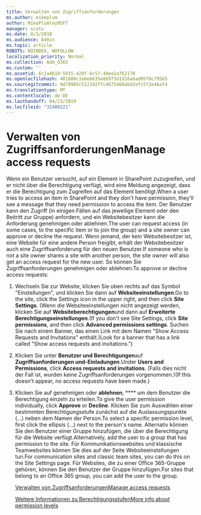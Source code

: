 ```yaml
---
title: Verwalten von Zugriffsanforderungen
ms.author: mikeplum
author: MikePlumleyMSFT
manager: scotv
ms.date: 8/3/2018
ms.audience: Admin
ms.topic: article
ROBOTS: NOINDEX, NOFOLLOW
localization_priority: Normal
ms.collection: Adm_O365
ms.custom: ''
ms.assetid: 6c1a4b19-5915-428f-bc57-40ee2af62178
ms.openlocfilehash: 401600c1e6eb635e8b973d1d16a6ad05f0c795b5
ms.sourcegitcommit: 9d78905c512192ffc4675468abd2efc5f2e4baf4
ms.translationtype: MT
ms.contentlocale: de-DE
ms.lasthandoff: 04/23/2019
ms.locfileid: "32409221"
---
```

# <a name="manage-access-requests"></a><span data-ttu-id="5df3c-102">Verwalten von Zugriffsanforderungen</span><span class="sxs-lookup"><span data-stu-id="5df3c-102">Manage access requests</span></span>

<span data-ttu-id="5df3c-103">Wenn ein Benutzer versucht, auf ein Element in SharePoint zuzugreifen, und er nicht über die Berechtigung verfügt, wird eine Meldung angezeigt, dass er die Berechtigung zum Zugreifen auf das Element benötigt.</span><span class="sxs-lookup"><span data-stu-id="5df3c-103">When a user tries to access an item in SharePoint and they don't have permission, they'll see a message that they need permission to access the item.</span></span> <span data-ttu-id="5df3c-104">Der Benutzer kann den Zugriff (in einigen Fällen auf das jeweilige Element oder den Beitritt zur Gruppe) anfordern, und ein Websitebesitzer kann die Anforderung genehmigen oder ablehnen.</span><span class="sxs-lookup"><span data-stu-id="5df3c-104">The user can request access (in some cases, to the specific item or to join the group) and a site owner can approve or decline the request.</span></span> <span data-ttu-id="5df3c-105">Wenn jemand, der kein Websitebesitzer ist, eine Website für eine andere Person freigibt, erhält der Websitebesitzer auch eine Zugriffsanforderung für den neuen Benutzer.</span><span class="sxs-lookup"><span data-stu-id="5df3c-105">If someone who is not a site owner shares a site with another person, the site owner will also get an access request for the new user.</span></span> <span data-ttu-id="5df3c-106">So können Sie Zugriffsanforderungen genehmigen oder ablehnen:</span><span class="sxs-lookup"><span data-stu-id="5df3c-106">To approve or decline access requests:</span></span>
  
1. <span data-ttu-id="5df3c-107">Wechseln Sie zur Website, klicken Sie oben rechts auf das Symbol "Einstellungen", und klicken Sie dann auf **Websiteeinstellungen**.</span><span class="sxs-lookup"><span data-stu-id="5df3c-107">Go to the site, click the Settings icon in the upper right, and then click **Site Settings**.</span></span> <span data-ttu-id="5df3c-108">(Wenn die Websiteeinstellungen nicht angezeigt werden, klicken Sie auf **Websiteberechtigungen**und dann auf **Erweiterte Berechtigungseinstellungen**.</span><span class="sxs-lookup"><span data-stu-id="5df3c-108">(If you don't see Site Settings, click **Site permissions**, and then click **Advanced permissions settings**.</span></span> <span data-ttu-id="5df3c-109">Suchen Sie nach einem Banner, das einen Link mit dem Namen "Show Access Requests and Invitations" enthält.)</span><span class="sxs-lookup"><span data-stu-id="5df3c-109">Look for a banner that has a link called "Show access requests and invitations.")</span></span>
    
2. <span data-ttu-id="5df3c-110">Klicken Sie unter **Benutzer und Berechtigungen**auf **Zugriffsanforderungen und-Einladungen**.</span><span class="sxs-lookup"><span data-stu-id="5df3c-110">Under **Users and Permissions**, click **Access requests and invitations**.</span></span> <span data-ttu-id="5df3c-111">(Falls dies nicht der Fall ist, wurden keine Zugriffsanforderungen vorgenommen.)</span><span class="sxs-lookup"><span data-stu-id="5df3c-111">(If this doesn't appear, no access requests have been made.)</span></span>
    
3. <span data-ttu-id="5df3c-112">Klicken Sie auf genehmigen oder **ablehnen**, \*\*\*\* um dem Benutzer die Berechtigung einzeln zu erteilen.</span><span class="sxs-lookup"><span data-stu-id="5df3c-112">To give the user permission individually, click **Approve** or **Decline**.</span></span> <span data-ttu-id="5df3c-113">Klicken Sie zum Auswählen einer bestimmten Berechtigungsstufe zunächst auf die Auslassungspunkte (...) neben dem Namen der Person.</span><span class="sxs-lookup"><span data-stu-id="5df3c-113">To select a specific permission level, first click the ellipsis (...) next to the person's name.</span></span> <span data-ttu-id="5df3c-114">Alternativ können Sie den Benutzer einer Gruppe hinzufügen, die über die Berechtigung für die Website verfügt.</span><span class="sxs-lookup"><span data-stu-id="5df3c-114">Alternatively, add the user to a group that has permission to the site.</span></span> <span data-ttu-id="5df3c-115">Für Kommunikationswebsites und klassische Teamwebsites können Sie dies auf der Seite Websiteeinstellungen tun.</span><span class="sxs-lookup"><span data-stu-id="5df3c-115">For communication sites and classic team sites, you can do this on the Site Settings page.</span></span> <span data-ttu-id="5df3c-116">Für Websites, die zu einer Office 365-Gruppe gehören, können Sie den Benutzer der Gruppe hinzufügen.</span><span class="sxs-lookup"><span data-stu-id="5df3c-116">For sites that belong to an Office 365 group, you can add the user to the group.</span></span>
    
    [<span data-ttu-id="5df3c-117">Verwalten von Zugriffsanforderungen</span><span class="sxs-lookup"><span data-stu-id="5df3c-117">Manage access requests </span></span>](https://go.microsoft.com/fwlink/?linkid=2008747)
    
    [<span data-ttu-id="5df3c-118">Weitere Informationen zu Berechtigungsstufen</span><span class="sxs-lookup"><span data-stu-id="5df3c-118">More info about permission levels</span></span>](https://go.microsoft.com/fwlink/?linkid=867071)
    

